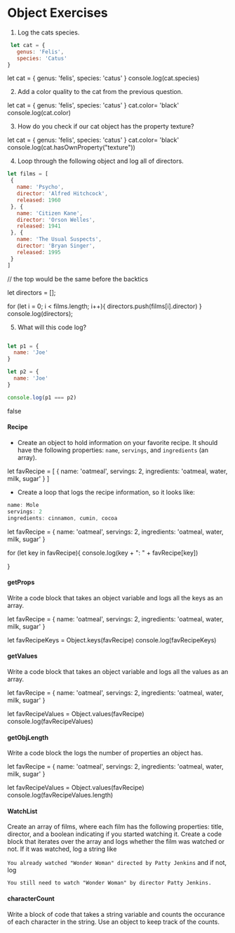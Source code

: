 # Object Exercises

1. Log the cats species.
```js
 let cat = {
   genus: 'Felis',
   species: 'Catus'
}
```
let cat = {
  genus: 'felis',
  species: 'catus'
}
console.log(cat.species)



2. Add a color quality to the cat from the previous question.

let cat = {
  genus: 'felis',
  species: 'catus'
}
cat.color= 'black'
console.log(cat.color)



3. How do you check if our cat object has the property texture?

let cat = {
  genus: 'felis',
  species: 'catus'
}
cat.color= 'black'
console.log(cat.hasOwnProperty("texture"))


4. Loop through the following object and log all of directors.
``` js
let films = [
 {
   name: 'Psycho',
   director: 'Alfred Hitchcock',
   released: 1960
 }, {
   name: 'Citizen Kane',
   director: 'Orson Welles',
   released: 1941
 }, {
   name: 'The Usual Suspects',
   director: 'Bryan Singer',
   released: 1995
 }
]
```
// the top would be the same before the backtics

let directors = [];

for (let i = 0; i < films.length; i++){
  directors.push(films[i].director)
}
console.log(directors);







5. What will this code log?
```js

let p1 = {
  name: 'Joe'
}

let p2 = {
  name: 'Joe'
}

console.log(p1 === p2)

```
false

#### Recipe

* Create an object to hold information on your favorite recipe. It should have the following properties: `name`, `servings`, and `ingredients` (an array).

let favRecipe = [
 {
   name: 'oatmeal',
   servings: 2,
   ingredients: 'oatmeal, water, milk, sugar'
 }
]


* Create a loop that logs the recipe information, so it looks like:

```javascript
name: Mole
servings: 2
ingredients: cinnamon, cumin, cocoa
```

let favRecipe = {
   name: 'oatmeal',
   servings: 2,
   ingredients: 'oatmeal, water, milk, sugar'
 }

 for (let key in favRecipe){
   console.log(key + ": " + favRecipe[key])

 }

#### getProps
Write a code block that takes an object variable and logs all the keys as an array.

let favRecipe = {
    name: 'oatmeal',
    servings: 2,
    ingredients: 'oatmeal, water, milk, sugar'
  }

  let favRecipeKeys = Object.keys(favRecipe)
  console.log(favRecipeKeys)



#### getValues
Write a code block that takes an object variable and logs all the values as an array.

let favRecipe = {
    name: 'oatmeal',
    servings: 2,
    ingredients: 'oatmeal, water, milk, sugar'
  }

  let favRecipeValues = Object.values(favRecipe)
  console.log(favRecipeValues)


#### getObjLength
Write a code block the logs the number of properties an object has.

let favRecipe = {
    name: 'oatmeal',
    servings: 2,
    ingredients: 'oatmeal, water, milk, sugar'
  }

  let favRecipeValues = Object.values(favRecipe)
  console.log(favRecipeValues.length)


#### WatchList
Create an array of films, where each film has the following properties: title, director, and a boolean indicating if you started watching it.
Create a code block that iterates over the array and logs whether the film was watched or not. If it was watched, log a string like

`You already watched "Wonder Woman" directed by Patty Jenkins`
and if not, log

`You still need to watch "Wonder Woman" by director Patty Jenkins. `

#### characterCount
Write a block of code that takes a string variable and counts the occurance of each character in the string. Use an object to keep track of the counts.
